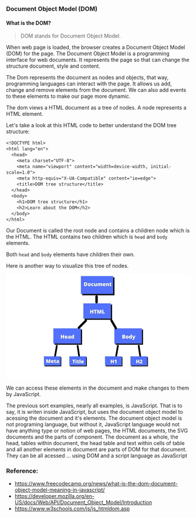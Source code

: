 ### Document Object Model (DOM)

#### What is the DOM?

> DOM stands for Document Object Model.

When web page is loaded, the browser creates a Document Object Model (DOM) for the page. The Document Object Model is a programming interface for web documents. It represents the page so that can change the structure document, style and content.

The Dom represents the document as nodes and objects, that way, programming languages can interact with the page. It allows us add, change and remove elements from the document. We can also add events to these elements to make our page more dynamic.

The dom views a HTML document as a tree of nodes. A node represents a HTML element.

Let's take a look at this HTML code to better understand the DOM tree structure:

```
<!DOCTYPE html>
<html lang="en">
  <head>
    <meta charset="UTF-8">
    <meta name="viewport" content="width=device-width, initial-scale=1.0">
    <meta http-equiv="X-UA-Compatible" content="ie=edge">
    <title>DOM tree structure</title>
  </head>
  <body>
    <h1>DOM tree structure</h1>
	<h2>Learn about the DOM</h2>
  </body>
</html>
```

Our Document is called the root node and contains a children node which is the HTML. The HTML contains two children which is `head` and `body` elements.

Both `head` and `body` elements have children their own.

Here is another way to visualize this tree of nodes.

![tree-nodes](/images/tree-nodes.jpg)

We can access these elements in the document and make changes to them by JavaScript.

The previous sort examples, nearly all examples, is JavaScript. That is to say, it is writen inside JavaScript, but uses the document object model to acessing the document and it's elements. The document object model is not programing language, but without it, JavaScript language would not have anything type or notion of web pages, the HTML documents, the SVG documents and the parts of component. The document as a whole, the head, tables within document, the head table and text within cells of table and all another elements in document are parts of DOM for that document. They can be all acessed ... using DOM and a script language as JavaScript

### Reference:

- https://www.freecodecamp.org/news/what-is-the-dom-document-object-model-meaning-in-javascript/
- https://developer.mozilla.org/en-US/docs/Web/API/Document_Object_Model/Introduction
- https://www.w3schools.com/js/js_htmldom.asp
